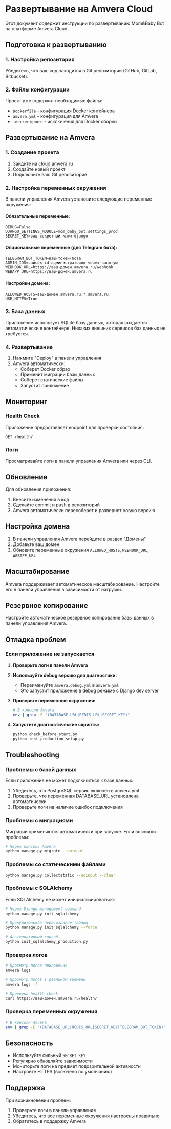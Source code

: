 # Развертывание на Amvera Cloud

Этот документ содержит инструкции по развертыванию Mom&Baby Bot на платформе Amvera Cloud.

## Подготовка к развертыванию

### 1. Настройка репозитория

Убедитесь, что ваш код находится в Git репозитории (GitHub, GitLab, Bitbucket).

### 2. Файлы конфигурации

Проект уже содержит необходимые файлы:
- `Dockerfile` - конфигурация Docker контейнера
- `amvera.yml` - конфигурация для Amvera
- `.dockerignore` - исключения для Docker сборки

## Развертывание на Amvera

### 1. Создание проекта

1. Зайдите на [cloud.amvera.ru](https://cloud.amvera.ru/)
2. Создайте новый проект
3. Подключите ваш Git репозиторий

### 2. Настройка переменных окружения

В панели управления Amvera установите следующие переменные окружения:

#### Обязательные переменные:
```
DEBUG=False
DJANGO_SETTINGS_MODULE=mom_baby_bot.settings_prod
SECRET_KEY=ваш-секретный-ключ-django
```

#### Опциональные переменные (для Telegram бота):
```
TELEGRAM_BOT_TOKEN=ваш-токен-бота
ADMIN_IDS=список-id-администраторов-через-запятую
WEBHOOK_URL=https://ваш-домен.amvera.ru/webhook
WEBAPP_URL=https://ваш-домен.amvera.ru
```

#### Настройки домена:
```
ALLOWED_HOSTS=ваш-домен.amvera.ru,*.amvera.ru
USE_HTTPS=True
```

### 3. База данных

Приложение использует SQLite базу данных, которая создается автоматически в контейнере.
Никаких внешних сервисов баз данных не требуется.

### 4. Развертывание

1. Нажмите "Deploy" в панели управления
2. Amvera автоматически:
   - Соберет Docker образ
   - Применит миграции базы данных
   - Соберет статические файлы
   - Запустит приложение

## Мониторинг

### Health Check

Приложение предоставляет endpoint для проверки состояния:
```
GET /health/
```

### Логи

Просматривайте логи в панели управления Amvera или через CLI.

## Обновление

Для обновления приложения:
1. Внесите изменения в код
2. Сделайте commit и push в репозиторий
3. Amvera автоматически пересоберет и развернет новую версию

## Настройка домена

1. В панели управления Amvera перейдите в раздел "Домены"
2. Добавьте ваш домен
3. Обновите переменные окружения `ALLOWED_HOSTS`, `WEBHOOK_URL`, `WEBAPP_URL`

## Масштабирование

Amvera поддерживает автоматическое масштабирование. Настройте его в панели управления в зависимости от нагрузки.

## Резервное копирование

Настройте автоматическое резервное копирование базы данных в панели управления Amvera.

## Отладка проблем

### Если приложение не запускается

1. **Проверьте логи в панели Amvera**
2. **Используйте debug версию для диагностики:**
   - Переименуйте `amvera.debug.yml` в `amvera.yml`
   - Это запустит приложение в debug режиме с Django dev server

3. **Проверьте переменные окружения:**
   ```bash
   # В консоли Amvera
   env | grep -E "(DATABASE_URL|REDIS_URL|SECRET_KEY)"
   ```

4. **Запустите диагностические скрипты:**
   ```bash
   python check_before_start.py
   python test_production_setup.py
   ```

## Troubleshooting

### Проблемы с базой данных
Если приложение не может подключиться к базе данных:
1. Убедитесь, что PostgreSQL сервис включен в amvera.yml
2. Проверьте, что переменная DATABASE_URL установлена автоматически
3. Проверьте логи на наличие ошибок подключения

### Проблемы с миграциями
Миграции применяются автоматически при запуске. Если возникли проблемы:
```bash
# Через консоль Amvera
python manage.py migrate --noinput
```

### Проблемы со статическими файлами
```bash
python manage.py collectstatic --noinput --clear
```

### Проблемы с SQLAlchemy
Если SQLAlchemy не может инициализироваться:
```bash
# Через Django management command
python manage.py init_sqlalchemy

# Принудительная пересоздание таблиц
python manage.py init_sqlalchemy --force

# Альтернативный способ
python init_sqlalchemy_production.py
```

### Проверка логов
```bash
# Просмотр логов приложения
amvera logs

# Просмотр логов в реальном времени  
amvera logs -f

# Проверка health check
curl https://ваш-домен.amvera.ru/health/
```

### Проверка переменных окружения
```bash
# В консоли Amvera
env | grep -E "(DATABASE_URL|REDIS_URL|SECRET_KEY|TELEGRAM_BOT_TOKEN)"
```

## Безопасность

- Используйте сильный `SECRET_KEY`
- Регулярно обновляйте зависимости
- Мониторьте логи на предмет подозрительной активности
- Настройте HTTPS (включено по умолчанию)

## Поддержка

При возникновении проблем:
1. Проверьте логи в панели управления
2. Убедитесь, что все переменные окружения настроены правильно
3. Обратитесь в поддержку Amvera